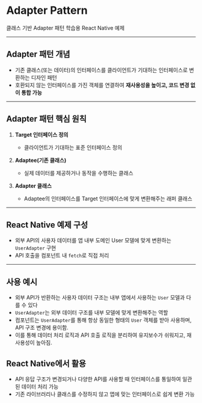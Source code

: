 # Adapter Pattern

클래스 기반 Adapter 패턴 학습용 React Native 예제

---

## Adapter 패턴 개념

- 기존 클래스(또는 데이터)의 인터페이스를 클라이언트가 기대하는 인터페이스로 변환하는 디자인 패턴
- 호환되지 않는 인터페이스를 가진 객체를 연결하여 **재사용성을 높이고, 코드 변경 없이 통합 가능**

---

## Adapter 패턴 핵심 원칙

1. **Target 인터페이스 정의**

   - 클라이언트가 기대하는 표준 인터페이스 정의

2. **Adaptee(기존 클래스)**

   - 실제 데이터를 제공하거나 동작을 수행하는 클래스

3. **Adapter 클래스**
   - Adaptee의 인터페이스를 Target 인터페이스에 맞게 변환해주는 래퍼 클래스

---

## React Native 예제 구성

- 외부 API의 사용자 데이터를 앱 내부 도메인 User 모델에 맞게 변환하는 `UserAdapter` 구현
- API 호출을 컴포넌트 내 `fetch`로 직접 처리

---

## 사용 예시

- 외부 API가 반환하는 사용자 데이터 구조는 내부 앱에서 사용하는 `User` 모델과 다를 수 있다
- `UserAdapter`는 외부 데이터 구조를 내부 모델에 맞게 변환해주는 역할
- 컴포넌트는 `UserAdapter`를 통해 항상 동일한 형태의 `User` 객체를 받아 사용하며, API 구조 변경에 용이함.
- 이를 통해 데이터 처리 로직과 API 호출 로직을 분리하여 유지보수가 쉬워지고, 재사용성이 높아짐.

## React Native에서 활용

- API 응답 구조가 변경되거나 다양한 API를 사용할 때 인터페이스를 통일하여 일관된 데이터 처리 가능
- 기존 라이브러리나 클래스를 수정하지 않고 앱에 맞는 인터페이스로 쉽게 변환 가능
